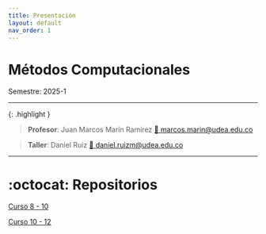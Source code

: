 ```yaml
---
title: Presentación
layout: default
nav_order: 1
---
```


# Métodos Computacionales

Semestre: 2025-1

---

{: .highlight }
> **Profesor**: Juan Marcos Marín Ramírez [📧 marcos.marin@udea.edu.co](mailto:marcos.marin@udea.edu.co)

> **Taller**: Daniel Ruiz [📧 daniel.ruizm@udea.edu.co](mailto:daniel.ruizm@udea.edu.co)

---

# :octocat: Repositorios

[Curso 8 - 10](https://github.com/jmmarinr/MetodosComputacionales810)

[Curso 10 - 12](https://github.com/jmmarinr/MetodosComputacionales1012)




